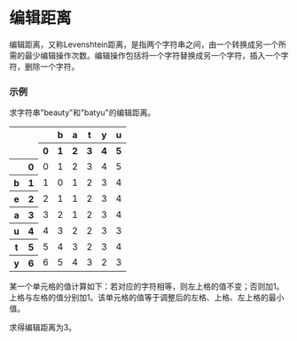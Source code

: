 # 编辑距离
编辑距离，又称Levenshtein距离，是指两个字符串之间，由一个转换成另一个所需的最少编辑操作次数。编辑操作包括将一个字符替换成另一个字符，插入一个字符，删除一个字符。

### 示例
求字符串"beauty"和"batyu"的编辑距离。

<table>
	<tr><th colspan="2" rowspan="2"></th><th></th><th>b</th><th>a</th><th>t</th><th>y</th><th>u</th></tr>
	<tr><th>0</th><th>1</th><th>2</th><th>3</th><th>4</th><th>5</th></tr>
	<tr><th></th><th>0</th><td>0</td><td>1</td><td>2</td><td>3</td><td>4</td><td>5</td></tr>
	<tr><th>b</th><th>1</th><td>1</td><td>0</td><td>1</td><td>2</td><td>3</td><td>4</td></tr>
	<tr><th>e</th><th>2</th><td>2</td><td>1</td><td>1</td><td>2</td><td>3</td><td>4</td></tr>
	<tr><th>a</th><th>3</th><td>3</td><td>2</td><td>1</td><td>2</td><td>3</td><td>4</td></tr>
	<tr><th>u</th><th>4</th><td>4</td><td>3</td><td>2</td><td>2</td><td>3</td><td>3</td></tr>
	<tr><th>t</th><th>5</th><td>5</td><td>4</td><td>3</td><td>2</td><td>3</td><td>4</td></tr>
	<tr><th>y</th><th>6</th><td>6</td><td>5</td><td>4</td><td>3</td><td>2</td><td>3</td></tr>
</table>

某一个单元格的值计算如下：若对应的字符相等，则左上格的值不变；否则加1。上格与左格的值分别加1。该单元格的值等于调整后的左格、上格、左上格的最小值。

求得编辑距离为3。
